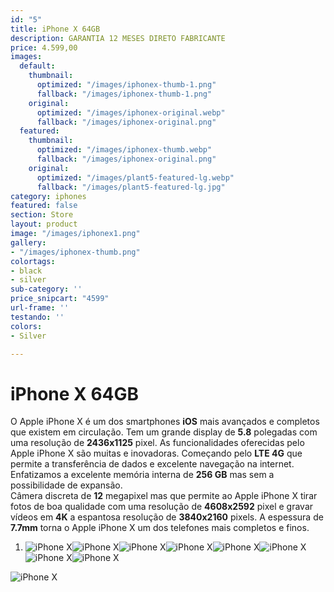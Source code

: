 ```yaml
---
id: "5"
title: iPhone X 64GB
description: GARANTIA 12 MESES DIRETO FABRICANTE
price: 4.599,00
images:
  default:
    thumbnail:
      optimized: "/images/iphonex-thumb-1.png"
      fallback: "/images/iphonex-thumb-1.png"
    original:
      optimized: "/images/iphonex-original.webp"
      fallback: "/images/iphonex-original.png"
  featured:
    thumbnail:
      optimized: "/images/iphonex-thumb.webp"
      fallback: "/images/iphonex-original.png"
    original:
      optimized: "/images/plant5-featured-lg.webp"
      fallback: "/images/plant5-featured-lg.jpg"
category: iphones
featured: false
section: Store
layout: product
image: "/images/iphonex1.png"
gallery:
- "/images/iphonex-thumb.png"
colortags:
- black
- silver
sub-category: ''
price_snipcart: "4599"
url-frame: ''
testando: ''
colors:
- Silver

---
```

# iPhone X 64GB

O Apple iPhone X é um dos smartphones **iOS** mais avançados e completos que existem em circulação. Tem um grande display de **5.8** polegadas com uma resolução de **2436x1125** pixel. As funcionalidades oferecidas pelo Apple iPhone X são muitas e inovadoras. Começando pelo **LTE 4G** que permite a transferência de dados e excelente navegação na internet. Enfatizamos a excelente memória interna de **256 GB** mas sem a possibilidade de expansão.  
Câmera discreta de **12** megapixel mas que permite ao Apple iPhone X tirar fotos de boa qualidade com uma resolução de **4608x2592** pixel e gravar vídeos em **4K** a espantosa resolução de **3840x2160** pixels. A espessura de **7.7mm** torna o Apple iPhone X um dos telefones mais completos e finos.

1. ![iPhone X](/images/xr1.png)![iPhone X](/images/xr2.png)![iPhone X](/images/xr3.png)![iPhone X](/images/xr4.png)![iPhone X](/images/xr5.png)![iPhone X](/images/xr6.png)![iPhone X](/images/xr7.png)![iPhone X](/images/xr8.png)

![iPhone X](/images/xr9.png)